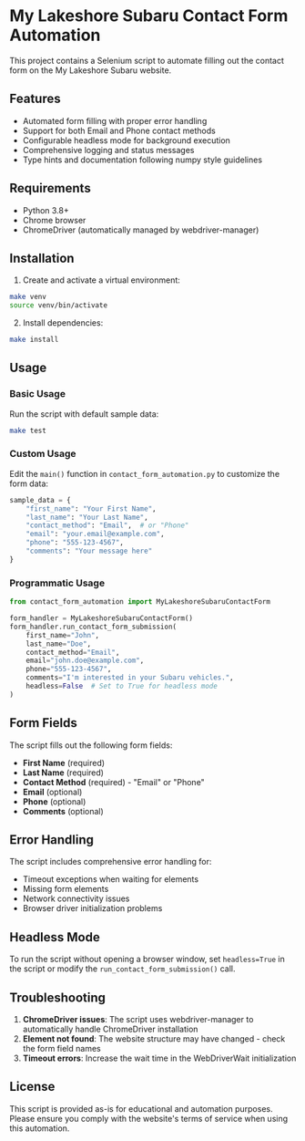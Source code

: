 # My Lakeshore Subaru Contact Form Automation

This project contains a Selenium script to automate filling out the contact form on the My Lakeshore Subaru website.

## Features

- Automated form filling with proper error handling
- Support for both Email and Phone contact methods
- Configurable headless mode for background execution
- Comprehensive logging and status messages
- Type hints and documentation following numpy style guidelines

## Requirements

- Python 3.8+
- Chrome browser
- ChromeDriver (automatically managed by webdriver-manager)

## Installation

1. Create and activate a virtual environment:
```bash
make venv
source venv/bin/activate
```

2. Install dependencies:
```bash
make install
```

## Usage

### Basic Usage

Run the script with default sample data:
```bash
make test
```

### Custom Usage

Edit the `main()` function in `contact_form_automation.py` to customize the form data:

```python
sample_data = {
    "first_name": "Your First Name",
    "last_name": "Your Last Name", 
    "contact_method": "Email",  # or "Phone"
    "email": "your.email@example.com",
    "phone": "555-123-4567",
    "comments": "Your message here"
}
```

### Programmatic Usage

```python
from contact_form_automation import MyLakeshoreSubaruContactForm

form_handler = MyLakeshoreSubaruContactForm()
form_handler.run_contact_form_submission(
    first_name="John",
    last_name="Doe",
    contact_method="Email",
    email="john.doe@example.com",
    phone="555-123-4567",
    comments="I'm interested in your Subaru vehicles.",
    headless=False  # Set to True for headless mode
)
```

## Form Fields

The script fills out the following form fields:

- **First Name** (required)
- **Last Name** (required)
- **Contact Method** (required) - "Email" or "Phone"
- **Email** (optional)
- **Phone** (optional)
- **Comments** (optional)

## Error Handling

The script includes comprehensive error handling for:
- Timeout exceptions when waiting for elements
- Missing form elements
- Network connectivity issues
- Browser driver initialization problems

## Headless Mode

To run the script without opening a browser window, set `headless=True` in the script or modify the `run_contact_form_submission()` call.

## Troubleshooting

1. **ChromeDriver issues**: The script uses webdriver-manager to automatically handle ChromeDriver installation
2. **Element not found**: The website structure may have changed - check the form field names
3. **Timeout errors**: Increase the wait time in the WebDriverWait initialization

## License

This script is provided as-is for educational and automation purposes. Please ensure you comply with the website's terms of service when using this automation.
